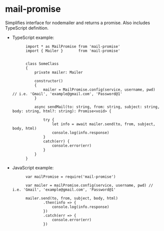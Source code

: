 # mail-promise
Simplifies interface for nodemailer and returns a promise. Also includes TypeScript definition.

- TypeScript example:

            import * as MailPromise from 'mail-promise'
            import { Mailer }       from 'mail-promise'
            
            
            class SomeClass
            {
                private mailer: Mailer                
                                
                constructor()
                {
                    mailer = MailPromise.config(service, username, pwd) // i.e. 'Gmail', 'example@gmail.com', 'Password@1'
                }
                
                async sendMail(to: string, from: string, subject: string, body: string, html?: string): Promise<void> {
                
                    try {
                        let info = await mailer.send(to, from, subject, body, html)
                        console.log(info.response)
                    }
                    catch(err) {
                        console.error(err)
                    }
                }
            }
                
            
  
- JavaScript example:

            var mailPromise = require('mail-promise')
            
            var mailer = mailPromise.config(service, username, pwd) // i.e. 'Gmail', 'example@gmail.com', 'Password@1'
            
            mailer.send(to, from, subject, body, html)
                    .then(info => {
                        console.log(info.response)
                    })
                    .catch(err => {
                        console.error(err)
                    })
<br>          
